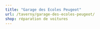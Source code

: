 ```yaml
---
title: "Garage des Ecoles Peugeot"
url: /taverny/garage-des-ecoles-peugeot/
shop: réparation de voitures
---
```

